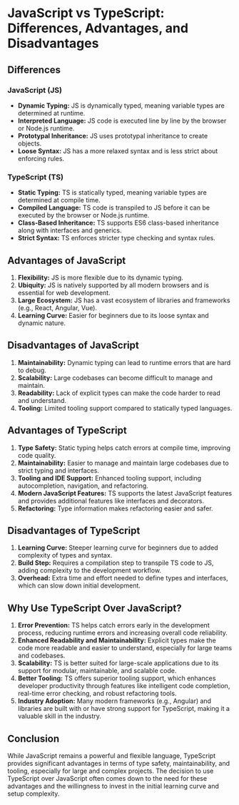 # JavaScript vs TypeScript: Differences, Advantages, and Disadvantages

## Differences

### JavaScript (JS)
- **Dynamic Typing:** JS is dynamically typed, meaning variable types are determined at runtime.
- **Interpreted Language:** JS code is executed line by line by the browser or Node.js runtime.
- **Prototypal Inheritance:** JS uses prototypal inheritance to create objects.
- **Loose Syntax:** JS has a more relaxed syntax and is less strict about enforcing rules.

### TypeScript (TS)
- **Static Typing:** TS is statically typed, meaning variable types are determined at compile time.
- **Compiled Language:** TS code is transpiled to JS before it can be executed by the browser or Node.js runtime.
- **Class-Based Inheritance:** TS supports ES6 class-based inheritance along with interfaces and generics.
- **Strict Syntax:** TS enforces stricter type checking and syntax rules.

## Advantages of JavaScript

1. **Flexibility:** JS is more flexible due to its dynamic typing.
2. **Ubiquity:** JS is natively supported by all modern browsers and is essential for web development.
3. **Large Ecosystem:** JS has a vast ecosystem of libraries and frameworks (e.g., React, Angular, Vue).
4. **Learning Curve:** Easier for beginners due to its loose syntax and dynamic nature.

## Disadvantages of JavaScript

1. **Maintainability:** Dynamic typing can lead to runtime errors that are hard to debug.
2. **Scalability:** Large codebases can become difficult to manage and maintain.
3. **Readability:** Lack of explicit types can make the code harder to read and understand.
4. **Tooling:** Limited tooling support compared to statically typed languages.

## Advantages of TypeScript

1. **Type Safety:** Static typing helps catch errors at compile time, improving code quality.
2. **Maintainability:** Easier to manage and maintain large codebases due to strict typing and interfaces.
3. **Tooling and IDE Support:** Enhanced tooling support, including autocompletion, navigation, and refactoring.
4. **Modern JavaScript Features:** TS supports the latest JavaScript features and provides additional features like interfaces and decorators.
5. **Refactoring:** Type information makes refactoring easier and safer.

## Disadvantages of TypeScript

1. **Learning Curve:** Steeper learning curve for beginners due to added complexity of types and syntax.
2. **Build Step:** Requires a compilation step to transpile TS code to JS, adding complexity to the development workflow.
3. **Overhead:** Extra time and effort needed to define types and interfaces, which can slow down initial development.

## Why Use TypeScript Over JavaScript?

1. **Error Prevention:** TS helps catch errors early in the development process, reducing runtime errors and increasing overall code reliability.
2. **Enhanced Readability and Maintainability:** Explicit types make the code more readable and easier to understand, especially for large teams and codebases.
3. **Scalability:** TS is better suited for large-scale applications due to its support for modular, maintainable, and scalable code.
4. **Better Tooling:** TS offers superior tooling support, which enhances developer productivity through features like intelligent code completion, real-time error checking, and robust refactoring tools.
5. **Industry Adoption:** Many modern frameworks (e.g., Angular) and libraries are built with or have strong support for TypeScript, making it a valuable skill in the industry.

## Conclusion

While JavaScript remains a powerful and flexible language, TypeScript provides significant advantages in terms of type safety, maintainability, and tooling, especially for large and complex projects. The decision to use TypeScript over JavaScript often comes down to the need for these advantages and the willingness to invest in the initial learning curve and setup complexity.
